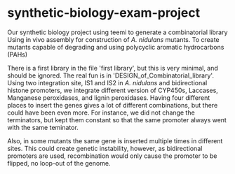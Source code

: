 # synthetic-biology-exam-project

Our synthetic biology project using teemi to generate a combinatorial library
Using in vivo assembly for construction of *A. nidulans* mutants.
To create mutants capable of degrading and using polycyclic aromatic hydrocarbons (PAHs)

There is a first library in the file 'first library', but this is very minimal, and should be ignored.
The real fun is in 'DESIGN_of_Combinatorial_library'.
Using two integration site, IS1 and IS2 in *A. nidulans* and bidirectional histone promoters, we integrate different version of CYP450s, Laccases, Manganese peroxidases, and lignin peroxidases.
Having four different places to insert the genes gives a lot of different combinations, but there could have been even more.
For instance, we did not change the terminators, but kept them constant so that the same promoter always went with the same teminator.

Also, in some mutants the same gene is inserted multiple times in different sites. This could create genetic instability, however, as bidirectional promoters are used, recombination would only cause the promoter to be flipped, no loop-out of the genome.
